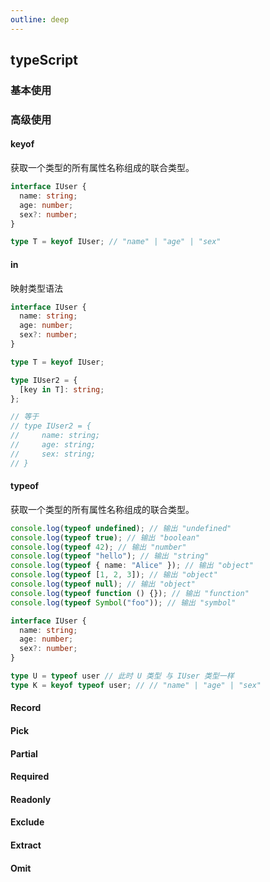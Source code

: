 ```yaml
---
outline: deep
---
```


## typeScript 

### 基本使用


### 高级使用

#### keyof
获取一个类型的所有属性名称组成的联合类型。

```ts
interface IUser {
  name: string;
  age: number;
  sex?: number;
}

type T = keyof IUser; // "name" | "age" | "sex"

```
#### in
映射类型语法

```ts
interface IUser {
  name: string;
  age: number;
  sex?: number;
}

type T = keyof IUser;

type IUser2 = {
  [key in T]: string;
};

// 等于
// type IUser2 = {
//     name: string;
//     age: string;
//     sex: string;
// }


```
#### typeof
获取一个类型的所有属性名称组成的联合类型。
```ts
console.log(typeof undefined); // 输出 "undefined"
console.log(typeof true); // 输出 "boolean"
console.log(typeof 42); // 输出 "number"
console.log(typeof "hello"); // 输出 "string"
console.log(typeof { name: "Alice" }); // 输出 "object"
console.log(typeof [1, 2, 3]); // 输出 "object"
console.log(typeof null); // 输出 "object"
console.log(typeof function () {}); // 输出 "function"
console.log(typeof Symbol("foo")); // 输出 "symbol"

interface IUser {
  name: string;
  age: number;
  sex?: number;
}

type U = typeof user // 此时 U 类型 与 IUser 类型一样
type K = keyof typeof user; // // "name" | "age" | "sex"
```
#### Record
#### Pick
#### Partial
#### Required
#### Readonly
#### Exclude
#### Extract
#### Omit